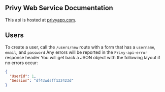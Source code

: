 ## Privy Web Service Documentation

This api is hosted at [privyapp.com](https://privyapp.com).

## Users

To create a user, call the `/users/new` route with a form that has a `username`, `email`, and `password`
Any errors will be reported in the `Privy-api-error` response header 
You will get back a JSON object with the following layout if no errors occur:

```JSON
{
  "UserId": 1,
  "Session": "df43wdsff132423d"
}
```
